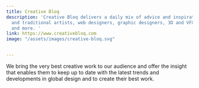 ```yaml
---
title: Creative Bloq
description: 'Creative Bloq delivers a daily mix of advice and inspiration for digital
  and traditional artists, web designers, graphic designers, 3D and VFX artists, illustrators,
  and more. '
link: https://www.creativebloq.com
image: "/assets/images/creative-bloq.svg"


---
```

We bring the very best creative work to our audience and offer the insight that enables them to keep up to date with the latest trends and developments in global design and to create their best work.
